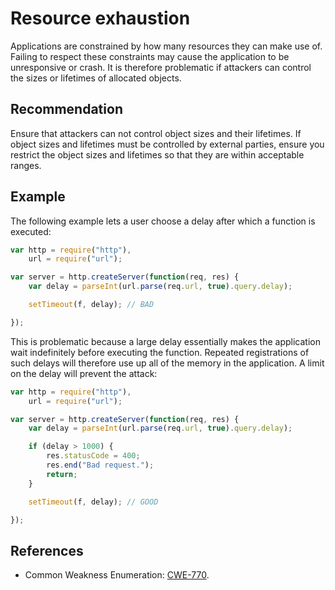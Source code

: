 # Resource exhaustion
Applications are constrained by how many resources they can make use of. Failing to respect these constraints may cause the application to be unresponsive or crash. It is therefore problematic if attackers can control the sizes or lifetimes of allocated objects.


## Recommendation
Ensure that attackers can not control object sizes and their lifetimes. If object sizes and lifetimes must be controlled by external parties, ensure you restrict the object sizes and lifetimes so that they are within acceptable ranges.


## Example
The following example lets a user choose a delay after which a function is executed:


```javascript
var http = require("http"),
    url = require("url");

var server = http.createServer(function(req, res) {
	var delay = parseInt(url.parse(req.url, true).query.delay);

	setTimeout(f, delay); // BAD

});

```
This is problematic because a large delay essentially makes the application wait indefinitely before executing the function. Repeated registrations of such delays will therefore use up all of the memory in the application. A limit on the delay will prevent the attack:


```javascript
var http = require("http"),
    url = require("url");

var server = http.createServer(function(req, res) {
	var delay = parseInt(url.parse(req.url, true).query.delay);

	if (delay > 1000) {
		res.statusCode = 400;
		res.end("Bad request.");
		return;
	}

	setTimeout(f, delay); // GOOD

});

```

## References
* Common Weakness Enumeration: [CWE-770](https://cwe.mitre.org/data/definitions/770.html).
